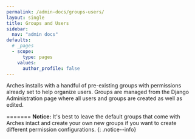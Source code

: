 ```yaml
---
permalink: /admin-docs/groups-users/
layout: single
title: Groups and Users 
sidebar:
  nav: "admin docs"
defaults:
  # _pages
  - scope:
      type: pages
    values:
      author_profile: false
---
```

Arches installs with a handful of pre-existing groups with permissions already set to help organize users. Groups are managed from the Django Administration page where all users and groups are created as well as edited.

=======
**Notice:** It's best to leave the default groups that come with Arches intact and create your own new groups if you want to create different permission configurations.
{: .notice--info}
